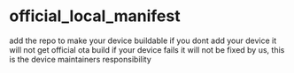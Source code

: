 official_local_manifest
========================
add the repo to make your device buildable
if you dont add your device it will not get official ota build
if your device fails it will not be fixed by us, this is the device maintainers responsibility
